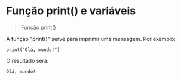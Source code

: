 # Função print() e variáveis

> Função print()

A função "print()" serve para imprimir uma mensagem. Por exemplo:

```
print("Olá, mundo!")
```

O resultado será: 

```
Olá, mundo!
```